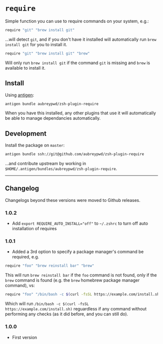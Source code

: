 # `require`

Simple function you can use to require commands on your system, e.g.:

```bash
require "git" "brew install git"
```

...will detect `git`, and if you don't have it installed will automatically run `brew install git` for you to install it.

```bash
require "git" "brew install git" "brew"
```

Will only run `brew install git` if the command `git` is missing and `brew` is available to install it.

## Install

Using [antigen](https://github.com/zsh-users/antigen):

```bash
antigen bundle aubreypwd/zsh-plugin-require
```

When you have this installed, any other plugins that use it will automatically be able to manage dependancies automatically. 

## Development

Install the package on `master`:

```bash
antigen bundle ssh://git@github.com/aubreypwd/zsh-plugin-require
```

...and contribute upstream by working in `$HOME/.antigen/bundles/aubreypwd/zsh-plugin-require`.

---

## Changelog

Changelogs beyond these versions were moved to Github releases.

### 1.0.2

- Add `export REQUIRE_AUTO_INSTALL="off"` to `~/.zshrc` to turn off auto installation of requires

### 1.0.1

- Added a 3rd option to specify a package manager's command be required, e.g.

```bash
require "foo" "brew reinstall bar" "brew"
```

This will run `brew reinstall bar` if the `foo` command is not found, only if the `brew` command is found (e.g. the `brew` homebrew package manager command), vs:

```bash
require "foo" "/bin/bash -c $(curl -fsSL https://example.com/install.sh)"
```

Which will run `/bin/bash -c $(curl -fsSL https://example.com/install.sh)` reguardless if any command without performing any checks (as it did before, and you can still do).

### 1.0.0

- First version
